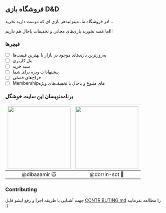 ## فروشگاه بازی D&D

در فروشگاه ما، میتوانیدهر بازی ای که دوست دارید بخرید!...

اما غصه نخورید بازی‌های مجانی و تخفیفات باحال هم داریم!!

### فیچرها

- [ ] به‌روزترین بازی‌های موجود در بازار با بهترین قیمت‌ها
- [ ] پنل کاربری
- [ ] سبد خرید
- [ ] پیشنهادات ویزه برای شما
- [ ] حراج‌های فصلی
- [ ] Membershipهای متنوع و باحال با تخفیف‌های‌ ویژه

### برنامه‌نویسان این سایت خوشگل

| <img src="https://avatars.githubusercontent.com/u/79373077?v=4" width="200"> | <img src="https://avatars.githubusercontent.com/u/59933477?v=4" width="200"> |
|:----------------------------------------------------------------------------:|:----------------------------------------------------------------------------:|
|                                @dibaaamir 🐱                                 |                                @dorrin-sot 💜                                |


### Contributing
جهت آشنایی با طریقه اجرا و رفع ایشو فایل [CONTRIBUTING.md](CONTRIBUTING.md) را مطالعه بفرمایید :)
